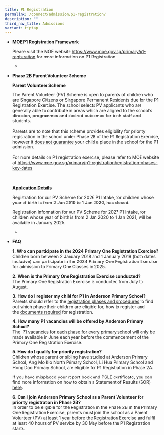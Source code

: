 ```yaml
---
title: P1 Registration
permalink: /connect/admission/p1-registration/
description: ""
third_nav_title: Admissions
variant: tiptap
---
```

<ul>
<li>
<p><strong>MOE P1 Registration Framework</strong>
</p>
<p>Please visit the MOE website&nbsp;<a href="https://www.moe.gov.sg/primary/p1-registration" rel="noopener" target="_blank">https://www.moe.gov.sg/primary/p1-registration</a>&nbsp;for
more information on P1 Registration.</p>
<ul data-tight="true" class="tight">
<li>
<p></p>
</li>
</ul>
</li>
<li>
<p><strong>Phase 2B Parent Volunteer Scheme</strong>
</p>
<p><strong>Parent Volunteer Scheme</strong>
</p>
<p>The Parent Volunteer (PV) Scheme is open to parents of children who are
Singapore Citizens or Singapore Permanent Residents due for the P1 Registration
Exercise. The school selects PV applicants who are generally able to contribute
in areas which are aligned to the school’s direction, programmes and desired
outcomes for both staff and students.
<br>
<br>Parents are to note that this scheme provides eligibility for priority
registration in the school under Phase 2B of the P1 Registration Exercise,
however it <u>does not guarantee</u> your child a place in the school for
the P1 admission.
<br>
<br>For more details on P1 registration exercise, please refer to MOE website
at <a href="https://www.moe.gov.sg/primary/p1-registration/registration-phases-key-dates" rel="noopener" target="_blank">https://www.moe.gov.sg/primary/p1-registration/registration-phases-key-dates</a>
</p>
<p>
<br>
<br><strong><u>Application Details</u></strong>
</p>
<p>Registration for our PV Scheme for 2026 P1 Intake, for children whose
year of birth is from 2 Jan 2019 to 1 Jan 2020, has closed.
<br>
</p>
<p>Registration information for our PV Scheme for 2027 P1 Intake, for children
whose year of birth is from 2 Jan 2020 to 1 Jan 2021, will be available
in January 2025.</p>
<p></p>
<ul data-tight="true" class="tight">
<li>
<p></p>
</li>
</ul>
</li>
<li>
<p><strong>FAQ</strong>
</p>
<p><strong>1. Who can participate in the 2024 Primary One Registration Exercise?<br></strong>Children
born between 2 January 2018 and 1 January 2019 (both dates inclusive) can
participate in the 2024 Primary One Registration Exercise for admission
to Primary One Classes in 2025.</p>
<p><strong>2. When is the Primary One Registration Exercise conducted?<br></strong>The
Primary One Registration Exercise is conducted from July to August.</p>
<p><strong>3. How do I register my child for P1 in Anderson Primary School?<br></strong>Parents
should refer to the&nbsp;<a href="https://www.moe.gov.sg/primary/p1-registration/registration-phases-key-dates" rel="noopener" target="_blank">registration phases and procedures</a>&nbsp;to
find out which phase their children are eligible for, how to register and
the&nbsp;<a href="https://www.moe.gov.sg/primary/p1-registration/how-to-register" rel="noopener" target="_blank">documents required</a>&nbsp;for
registration.</p>
<p><strong>4. How many P1 vacancies will be offered by Anderson Primary School?<br></strong>The&nbsp;
<a href="https://www.moe.gov.sg/primary/p1-registration/vacancies-and-balloting" rel="noopener" target="_blank">P1 vacancies for each phase for every primary school</a>&nbsp;will only
be made available in June each year before the commencement of the Primary
One Registration Exercise.</p>
<p><strong>5. How do I qualify for priority registration?<br></strong>Children
whose parent or sibling have studied at Anderson Primary School, Ang Mo
Kio North Primary School, Li Hua Primary School and Hong Dao Primary School,
are eligible for P1 Registration in Phase 2A.</p>
<p>If you have misplaced your report book and PSLE certificate, you can find
more information on how to obtain a Statement of Results (SOR)&nbsp;
<a href="https://www.seab.gov.sg/home/services/statements-of-results" rel="noopener" target="_blank">here</a>.</p>
<p><strong>6. Can I join Anderson Primary School as a Parent Volunteer for priority registration in Phase 2B?<br></strong>In
order to be eligible for the Registration in the Phase 2B in the Primary
One Registration Exercise, parents must join the school as a Parent Volunteer
(PV) at least 1 year before the Registration Exercise and fulfil at least
40 hours of PV service by 30 May before the P1 Registration starts.</p>
</li>
</ul>
<p></p>